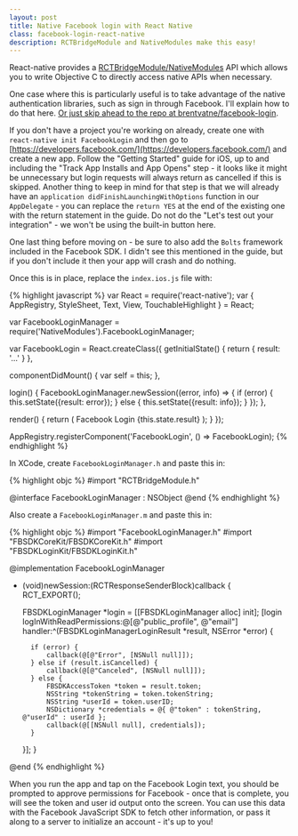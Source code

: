 ```yaml
---
layout: post
title: Native Facebook login with React Native
class: facebook-login-react-native
description: RCTBridgeModule and NativeModules make this easy!
---
```


React-native provides a
[RCTBridgeModule/NativeModules](http://facebook.github.io/react-native/docs/nativemodulesios.html)
API which allows you to write Objective C to directly access native APIs when necessary.

One case where this is particularly useful is to take advantage of the native authentication libraries,
such as sign in through Facebook. I'll explain how to do that here. [Or
just skip ahead to the repo at
brentvatne/facebook-login](https://github.com/brentvatne/facebook-login).

If you don't have a project you're working on already, create one with `react-native init FacebookLogin`
and then go to [https://developers.facebook.com/](https://developers.facebook.com/) and create a new
app. Follow the "Getting Started" guide for iOS, up to and including the "Track App Installs and App Opens" step -
it looks like it might be unnecessary but login requests will always return as cancelled if this is skipped. Another
thing to keep in mind for that step is that we will already have an `application didFinishLaunchingWithOptions`
function in our `AppDelegate` - you can replace the `return YES` at the end of the existing one with
the return statement in the guide. Do not do the "Let's test out your
integration" - we won't be using the built-in button here.

One last thing before moving on - be sure to also add the `Bolts` framework included in the Facebook SDK. I didn't see this mentioned in the guide, but if you don't include it then your app will crash and do nothing.

Once this is in place, replace the `index.ios.js` file with:

{% highlight javascript %}
var React = require('react-native');
var {
  AppRegistry,
  StyleSheet,
  Text,
  View,
  TouchableHighlight
} = React;

var FacebookLoginManager = require('NativeModules').FacebookLoginManager;

var FacebookLogin = React.createClass({
  getInitialState() {
    return {
      result: '...'
    }
  },

  componentDidMount() {
    var self = this;
  },

  login() {
    FacebookLoginManager.newSession((error, info) => {
      if (error) {
        this.setState({result: error});
      } else {
        this.setState({result: info});
      }
    });
  },

  render() {
    return (
      <View style={styles.container}>
        <TouchableHighlight onPress={this.login}>
          <Text style={styles.welcome}>
            Facebook Login
          </Text>
        </TouchableHighlight>
        <Text style={styles.instructions}>
          {this.state.result}
        </Text>
      </View>
    );
  }
});

AppRegistry.registerComponent('FacebookLogin', () => FacebookLogin);
{% endhighlight %}

In XCode, create `FacebookLoginManager.h` and paste this in:

{% highlight objc %}
#import "RCTBridgeModule.h"

@interface FacebookLoginManager : NSObject <RCTBridgeModule>
@end
{% endhighlight %}

Also create a `FacebookLoginManager.m` and paste this in:

{% highlight objc %}
#import "FacebookLoginManager.h"
#import "FBSDKCoreKit/FBSDKCoreKit.h"
#import "FBSDKLoginKit/FBSDKLoginKit.h"

@implementation FacebookLoginManager

- (void)newSession:(RCTResponseSenderBlock)callback {
    RCT_EXPORT();

    FBSDKLoginManager *login = [[FBSDKLoginManager alloc] init];
    [login logInWithReadPermissions:@[@"public_profile", @"email"] handler:^(FBSDKLoginManagerLoginResult *result, NSError *error) {
        
        if (error) {
            callback(@[@"Error", [NSNull null]]);
        } else if (result.isCancelled) {
            callback(@[@"Canceled", [NSNull null]]);
        } else {
            FBSDKAccessToken *token = result.token;
            NSString *tokenString = token.tokenString;
            NSString *userId = token.userID;
            NSDictionary *credentials = @{ @"token" : tokenString, @"userId" : userId };
            callback(@[[NSNull null], credentials]);
        }
    }];
}

@end
{% endhighlight %}

When you run the app and tap on the Facebook Login text, you should be prompted
to approve permissions for Facebook - once that is complete, you will see the token and user id
output onto the screen. You can use this data with the Facebook JavaScript SDK to fetch other
information, or pass it along to a server to initialize an account - it's up to you!
